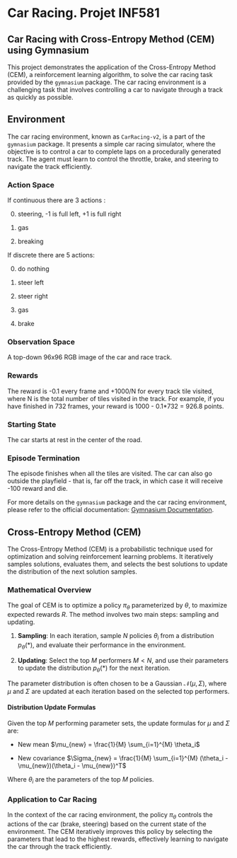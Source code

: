 # Car Racing. Projet INF581


## Car Racing with Cross-Entropy Method (CEM) using Gymnasium

This project demonstrates the application of the Cross-Entropy Method (CEM), a reinforcement learning algorithm, to solve the car racing task provided by the `gymnasium` package. The car racing environment is a challenging task that involves controlling a car to navigate through a track as quickly as possible.

## Environment

The car racing environment, known as `CarRacing-v2`, is a part of the `gymnasium` package. It presents a simple car racing simulator, where the objective is to control a car to complete laps on a procedurally generated track. The agent must learn to control the throttle, brake, and steering to navigate the track efficiently.

### Action Space

If continuous there are 3 actions :

0. steering, -1 is full left, +1 is full right

1. gas

2. breaking

If discrete there are 5 actions:

0. do nothing

1. steer left

2. steer right

3. gas

4. brake

### Observation Space

A top-down 96x96 RGB image of the car and race track.

### Rewards

The reward is -0.1 every frame and +1000/N for every track tile visited, where N is the total number of tiles visited in the track. For example, if you have finished in 732 frames, your reward is 1000 - 0.1*732 = 926.8 points.

### Starting State

The car starts at rest in the center of the road.

### Episode Termination

The episode finishes when all the tiles are visited. The car can also go outside the playfield - that is, far off the track, in which case it will receive -100 reward and die.

For more details on the `gymnasium` package and the car racing environment, please refer to the official documentation: [Gymnasium Documentation](https://www.gymlibrary.dev/).


## Cross-Entropy Method (CEM)

The Cross-Entropy Method (CEM) is a probabilistic technique used for optimization and solving reinforcement learning problems. It iteratively samples solutions, evaluates them, and selects the best solutions to update the distribution of the next solution samples.

### Mathematical Overview

The goal of CEM is to optimize a policy $\pi_\theta$ parameterized by $\theta$, to maximize expected rewards $R$. The method involves two main steps: sampling and updating.

1. **Sampling**: In each iteration, sample $N$ policies $\theta_i$ from a distribution $p_\theta(*)$, and evaluate their performance in the environment.

2. **Updating**: Select the top $M$ performers $M < N$, and use their parameters to update the distribution $p_\theta(*)$ for the next iteration.

The parameter distribution is often chosen to be a Gaussian $\mathcal{N}(\mu, \Sigma)$, where $\mu$ and $\Sigma$ are updated at each iteration based on the selected top performers.

#### Distribution Update Formulas

Given the top $M$ performing parameter sets, the update formulas for $\mu$ and $\Sigma$ are:

- New mean $\mu_{new} = \frac{1}{M} \sum_{i=1}^{M} \theta_i$

- New covariance $\Sigma_{new} = \frac{1}{M} \sum_{i=1}^{M} (\theta_i - \mu_{new})(\theta_i - \mu_{new})^T$

Where $\theta_i$ are the parameters of the top $M$ policies.

### Application to Car Racing

In the context of the car racing environment, the policy $\pi_\theta$ controls the actions of the car (brake, steering) based on the current state of the environment. The CEM iteratively improves this policy by selecting the parameters that lead to the highest rewards, effectively learning to navigate the car through the track efficiently.
